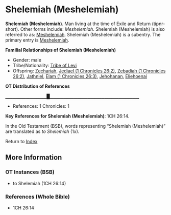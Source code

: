 # Shelemiah (Meshelemiah)
**Shelemiah (Meshelemiah)**. 
Man living at the time of Exile and Return (tipnr-short). 
Other forms include: 
*Meshelemiah*. 
Shelemiah (Meshelemiah) is also referred to as: 
[Meshelemiah](Meshelemiah.md). 
Shelemiah (Meshelemiah) is a subentry. The primary entry is 
[Meshelemiah](Meshelemiah.md). 




**Familial Relationships of Shelemiah (Meshelemiah)**


* Gender: male
* Tribe/Nationality: [Tribe of Levi](../../../groups/md/acai/Levi.md)
* Offspring: [Zechariah](Zechariah.2.md), [Jediael (1 Chronicles 26:2)](Jediael.4.md), [Zebadiah (1 Chronicles 26:2)](Zebadiah.4.md), [Jathniel](Jathniel.md), [Elam (1 Chronicles 26:3)](Elam.4.md), [Jehohanan](Jehohanan.md), [Eliehoenai](Eliehoenai.md)


**OT Distribution of References**

▁▁▁▁▁▁▁▁▁▁▁▁█▁▁▁▁▁▁▁▁▁▁▁▁▁▁▁▁▁▁▁▁▁▁▁▁▁▁
* References: 1 Chronicles: 1



**Key References for Shelemiah (Meshelemiah)**: 
1CH 26:14. 


In the Old Testament (BSB), words representing “Shelemiah (Meshelemiah)” are translated as 
*to Shelemiah* (1x). 




Return to [Index](00-Index.md)

## More Information

### OT Instances (BSB)

* to Shelemiah (1CH 26:14)



### References (Whole Bible)

* 1CH 26:14



